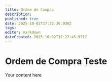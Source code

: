```yaml
---
title: Ordem de Compra
description: 
published: true
date: 2025-10-02T17:32:36.930Z
tags: 
editor: markdown
dateCreated: 2025-10-02T17:27:45.971Z
---
```


# Ordem de Compra Teste
Your content here